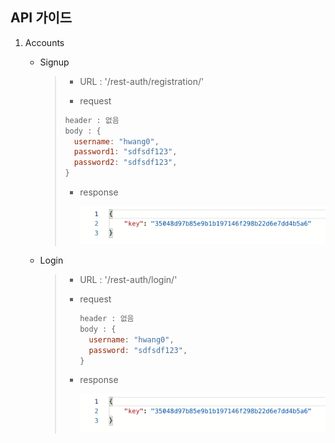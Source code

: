 ## API 가이드

1. Accounts

   - Signup

     > - URL : '/rest-auth/registration/'
     >
     > -  request
     >
     >   ```js
     >   header : 없음
     >   body : {
     >     username: "hwang0",
     >     password1: "sdfsdf123",
     >     password2: "sdfsdf123",
     >   }
     >   ```
     >
     > - response
     >
     >   ![](./guide/auth.png)
     >
     > 

   - Login

     > - URL : '/rest-auth/login/'
     >
     > - request
     >
     >   ```js
     >   header : 없음
     >   body : {
     >     username: "hwang0",
     >     password: "sdfsdf123",
     >   }
     >   ```
     >
     > - response
     >
     >   ![](./guide/auth.png)

